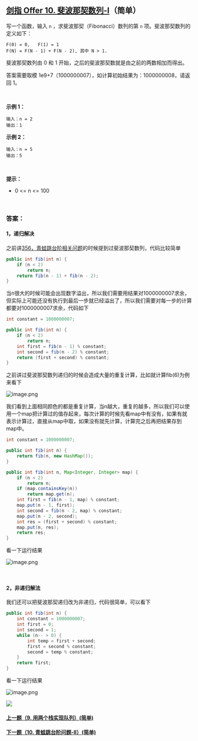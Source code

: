 ## [剑指 Offer 10. 斐波那契数列-I](https://leetcode-cn.com/problems/fei-bo-na-qi-shu-lie-lcof/)（简单）

写一个函数，输入 `n` ，求斐波那契（Fibonacci）数列的第 `n` 项。斐波那契数列的定义如下：

```
F(0) = 0,   F(1) = 1
F(N) = F(N - 1) + F(N - 2), 其中 N > 1.
```

斐波那契数列由 0 和 1 开始，之后的斐波那契数就是由之前的两数相加而得出。

答案需要取模 1e9+7（1000000007），如计算初始结果为：1000000008，请返回 1。

 <br/>

**示例 1：**

```
输入：n = 2
输出：1
```

**示例 2：**

```
输入：n = 5
输出：5
```

<br/>

**提示：**

- 0 <= n <= 100

<br/>

### 答案：

#### 1，递归解决

之前讲[356，青蛙跳台阶相关问题](https://mp.weixin.qq.com/s/hLpHLUfXsABzUNjuNflWzQ)的时候提到过斐波那契数列，代码比较简单

```java
public int fib(int n) {
    if (n < 2)
        return n;
    return fib(n - 1) + fib(n - 2);
}
```

当n很大的时候可能会出现数字溢出，所以我们需要用结果对1000000007求余，但实际上可能还没有执行到最后一步就已经溢出了，所以我们需要对每一步的计算都要对1000000007求余，代码如下

```java
int constant = 1000000007;

public int fib(int n) {
    if (n < 2)
        return n;
    int first = fib(n - 1) % constant;
    int second = fib(n - 2) % constant;
    return (first + second) % constant;
}
```

之前讲过斐波那契数列递归的时候会造成大量的重复计算，比如就计算fib(6)为例来看下

![image.png](https://pic.leetcode-cn.com/a6f819589ee5e50ec378f2c10835e9a510529bac44618444beb2202486062eee-image.png)

我们看到上面相同颜色的都是重复计算，当n越大，重复的越多，所以我们可以使用一个map把计算过的值存起来，每次计算的时候先看map中有没有，如果有就表示计算过，直接从map中取，如果没有就先计算，计算完之后再把结果存到map中。

```java
int constant = 1000000007;

public int fib(int n) {
    return fib(n, new HashMap());
}

public int fib(int n, Map<Integer, Integer> map) {
    if (n < 2)
        return n;
    if (map.containsKey(n))
        return map.get(n);
    int first = fib(n - 1, map) % constant;
    map.put(n - 1, first);
    int second = fib(n - 2, map) % constant;
    map.put(n - 2, second);
    int res = (first + second) % constant;
    map.put(n, res);
    return res;
}
```

看一下运行结果

![image.png](https://pic.leetcode-cn.com/0b31e037787b0db3cafeb1291272f9320a15745c646409efffc817d80bfeaa3a-image.png)

<br/>

#### 2，非递归解法

我们还可以把斐波那契递归改为非递归，代码很简单，可以看下

```java
public int fib(int n) {
    int constant = 1000000007;
    int first = 0;
    int second = 1;
    while (n-- > 0) {
        int temp = first + second;
        first = second % constant;
        second = temp % constant;
    }
    return first;
}
```

看一下运行结果

![image.png](https://pic.leetcode-cn.com/92483e711066fabe381cf189478d91f491013b952e9054de5827292898d1935f-image.png)

![](https://img-blog.csdnimg.cn/20200807155236311.png)

#### [上一题（9. 用两个栈实现队列）(简单)](https://github.com/sdwwld/leetCode/blob/master/src/main/java/com/wld/java/offer/剑指Offer09.md)

#### [下一题（10. 青蛙跳台阶问题-II）(简单)](https://github.com/sdwwld/leetCode/blob/master/src/main/java/com/wld/java/offer/剑指Offer10-II.md)